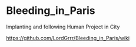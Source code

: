 # Bleeding_in_Paris
Implanting and following Human Project in City
  
https://github.com/LordGrrr/Bleeding_in_Paris/wiki
